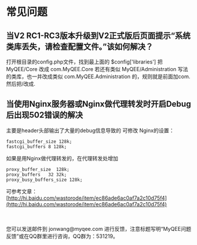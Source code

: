 常见问题
==============

当V2 RC1-RC3版本升级到V2正式版后页面提示“系统类库丢失，请检查配置文件。”该如何解决？
-----------
打开根目录的config.php文件，找到最上面的 $config['libraries'] 把 MyQEE/Core 改成 com.MyQEE.Core
若还有类似 MyQEE/Administration 写法的类库，也一并改成类似 com.MyQEE.Administration 的，规则就是前面加com.然后把/改成.


当使用Nginx服务器或Nginx做代理转发时开启Debug后出现502错误的解决
----------
主要是header头部输出了大量的debug信息导致的
可修改
Nginx的设置：

	fastcgi_buffer_size 128k;
	fastcgi_buffers 8 128k;

如果是用Nginx做代理转发的，在代理转发处增加

	proxy_buffer_size  128k;
	proxy_buffers   32 32k;
	proxy_busy_buffers_size 128k;

可参考文章：[http://hi.baidu.com/wastorode/item/ec86ade6ac0af7a2c10d75f4](http://hi.baidu.com/wastorode/item/ec86ade6ac0af7a2c10d75f4)

<br>
<br>
您可以发送邮件到 jonwang@myqee.com 进行反馈，注意标题写明“MyQEE问题反馈”或在QQ群里进行咨询，QQ群为：531219。